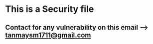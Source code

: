 # This is a Security file
## Contact for any vulnerability on this email --> tanmaysm1711@gmail.com
